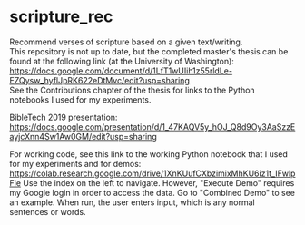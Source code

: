 # scripture_rec
Recommend verses of scripture based on a given text/writing.  
This repository is not up to date, but the completed master's thesis can be found at the following link (at the University of Washington):  
https://docs.google.com/document/d/1LfT1wUIih1z55rldLe-EZQysw_hyflJpRK622eDtMvc/edit?usp=sharing  
See the Contributions chapter of the thesis for links to the Python notebooks I used for my experiments.  

BibleTech 2019 presentation: https://docs.google.com/presentation/d/1_47KAQV5y_hOJ_Q8d9Oy3AaSzzEayjcXnn4Sw1Aw0GM/edit?usp=sharing

For working code, see this link to the working Python notebook that I used for my experiments and for demos: https://colab.research.google.com/drive/1XnKUufCXbzimixMhKU6iz1t_IFwlpFle 
Use the index on the left to navigate. However, "Execute Demo" requires my Google login in order to access the data. Go to "Combined Demo" to see an example. When run, the user enters input, which is any normal sentences or words.
